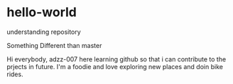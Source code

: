 # hello-world
understanding repository


Something Different than master

Hi everybody,
adzz-007 here learning github so that i can contribute to the prjects in future.
I'm a foodie and love exploring new places and doin bike rides.

